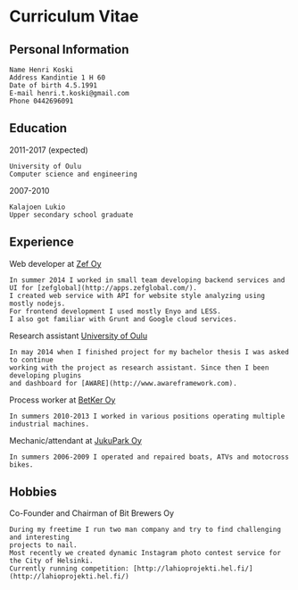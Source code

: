 # Curriculum Vitae




Personal Information
--------------------

    Name Henri Koski
    Address Kandintie 1 H 60
    Date of birth 4.5.1991
    E-mail henri.t.koski@gmail.com
    Phone 0442696091

Education
---------

2011-2017 (expected)

    University of Oulu
    Computer science and engineering

2007-2010

    Kalajoen Lukio
    Upper secondary school graduate
  
Experience
----------

Web developer at [Zef Oy](http://www.zef.fi/en/home/)

    In summer 2014 I worked in small team developing backend services and UI for [zefglobal](http://apps.zefglobal.com/).
    I created web service with API for website style analyzing using mostly nodejs.
    For frontend development I used mostly Enyo and LESS.
    I also got familiar with Grunt and Google cloud services.

Research assistant [University of Oulu](http://www.oulu.fi/cse/)

    In may 2014 when I finished project for my bachelor thesis I was asked to continue
    working with the project as research assistant. Since then I been developing plugins
    and dashboard for [AWARE](http://www.awareframework.com). 
    
Process worker at [BetKer Oy](http://www.betker.fi/)

    In summers 2010-2013 I worked in various positions operating multiple industrial machines.

Mechanic/attendant at [JukuPark Oy](http://www.jukupark.fi/tmp_jukupark_kalajoki_site_0.asp?sua=12&lang=3&s=660)

    In summers 2006-2009 I operated and repaired boats, ATVs and motocross bikes.

Hobbies
----------
Co-Founder and Chairman of Bit Brewers Oy

    During my freetime I run two man company and try to find challenging and interesting
    projects to nail.
    Most recently we created dynamic Instagram photo contest service for the City of Helsinki.
    Currently running competition: [http://lahioprojekti.hel.fi/](http://lahioprojekti.hel.fi/)

